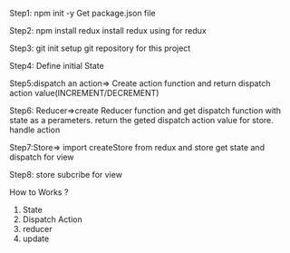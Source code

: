 Step1: npm init -y
       Get package.json file

Step2: npm install redux
       install redux using for redux

Step3: git init
       setup git repository for this project

Step4: Define initial State

Step5:dispatch an action=> Create action function and return dispatch action value(INCREMENT/DECREMENT) 

Step6: Reducer=>create Reducer function and get dispatch function with state as a perameters. return the geted dispatch action value for store. handle action

Step7:Store=> import createStore from redux and store get state and dispatch for view

Step8: store subcribe for view


How to Works ?
1. State
2. Dispatch Action
3. reducer
4. update